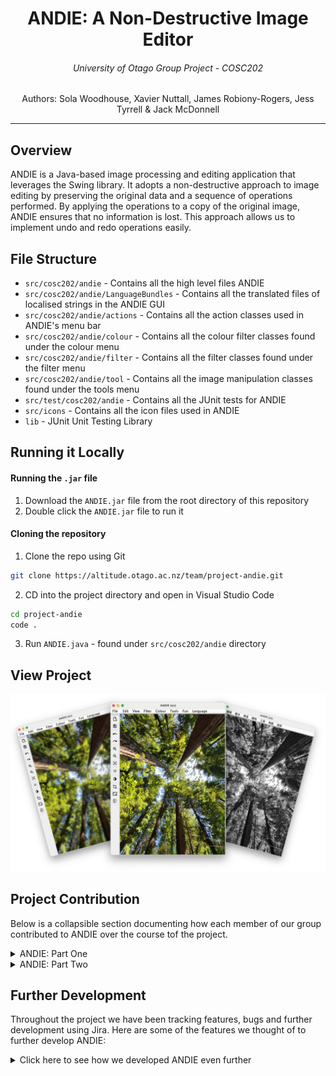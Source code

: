 <p align="center">
    <h1 align="center"> ANDIE: A Non-Destructive Image Editor </h1>
    <h6 align="center"> University of Otago Group Project - COSC202</h6>

  <p align="center">
   Authors: Sola Woodhouse, Xavier Nuttall, James Robiony-Rogers, Jess Tyrrell & Jack McDonnell
  </p>
</p>

---

## Overview 
ANDIE is a Java-based image processing and editing application that leverages the Swing library. It adopts a non-destructive approach to image editing by preserving the original data and a sequence of operations performed. By applying the operations to a copy of the original image, ANDIE ensures that no information is lost. This approach allows us to implement undo and redo operations easily.

## File Structure 
- `src/cosc202/andie` - Contains all the high level files ANDIE
- `src/cosc202/andie/LanguageBundles` - Contains all the translated files of localised strings in the ANDIE GUI 
- `src/cosc202/andie/actions` - Contains all the action classes used in ANDIE's menu bar
- `src/cosc202/andie/colour` - Contains all the colour filter classes found under the colour menu
- `src/cosc202/andie/filter` - Contains all the filter classes found under the filter menu
- `src/cosc202/andie/tool` - Contains all the image manipulation classes found under the tools menu
- `src/test/cosc202/andie` - Contains all the JUnit tests for ANDIE 
- `src/icons` - Contains all the icon files used in ANDIE
- `lib` - JUnit Unit Testing Library


## Running it Locally 

#### Running the `.jar` file 
1. Download the `ANDIE.jar` file from the root directory of this repository 
2. Double click the `ANDIE.jar` file to run it

#### Cloning the repository  

1. Clone the repo using Git
```sh
git clone https://altitude.otago.ac.nz/team/project-andie.git
```
2. CD into the project directory and open in Visual Studio Code
```sh
cd project-andie
code .
```
3. Run `ANDIE.java` - found under `src/cosc202/andie` directory

## View Project
![ANDIE Demo Images](readme-images/ANDIE-DemoPhotos-v2.png)

## Project Contribution 
Below is a collapsible section documenting how each member of our group contributed to ANDIE over the course tof the project.

<details>
    <summary>ANDIE: Part One</summary>

---
### Sharpen Filter 
- **Contributors:** Jess Tyrrell
- **Description:** The Sharpen filter is implemented as a convolution. The resulting effect is enhances the differences between adjacent pixels, making the image appear sharper.
- **Access:** Located under the `Filter` menu
- **Testing:**
- **Limitations:** Reduces the image size by the width of the kernel.

---
### Gaussian Blur Filter 
- **Contributors:** James Robiony-Rogers
- **Description:** The Gaussian blur filter is implemented as a convolution providing a reasonable approximation to the blurring caused by out-of-focus camera lenses and other natural blurring effects.
- **Access:** Located under the `Filter` menu
- **Testing:** I developed a JUnit test to test weather `apply()` method was returning an image. I was unable to test the private methods in the class as they were not accessible.
- **Limitations:** Reduces the image size by the width of the kernel.

---
### Median Filter  
- **Contributors:** Sola Woodhouse
- **Description:** The median filter takes all of the pixel values in a local neighborhood and sorts them. The new pixel value is then the middle value (the median) from the sorted list.
- **Access:** Located under the `Filter` menu
- **Testing:** A 2x2 image was used to check the median filter was selecting the correct median values in the even median case. These values were read using `PixelPeek` testing if all the pixels were the same colour. A variety of image sizes were chosen to see if the filter was correctly looping over each pixel checking the expected array length vs observed length. Then a 3x3 image was used checking the middle pixels colours using `PixelPeek`.
- **Limitations:** Compared with other filters Median Filter runs quite slow.

---
### Brightness & Contrast Adjustment   
- **Contributors:** Jack McDonnell
- **Description:** The Brightness & Contrast adjustment, as the names suggests, adjusts the brightness and contrast of the image. 
- **Access:** Located under the `Color` menu
- **Testing:** 
- **Limitations:** 

---

### Resize
- **Contributors:** Xavier Nuttall
- **Description:** The Resize operation takes the image and scales it by a user chosen amount.
- **Access:** Located under `Tools` menu
- **Testing:** Scaled image checking width and height of image after the scaling operations
- **Limitations:** BufferedImage only supports images with an area less than javas max int, so theres a limit to how big you can scale.
  
---

### Rotate
- **Contributors:** Xavier Nuttall
- **Description:** The Rotate operation rotates by swaps pixels according to an offset matrix operation, according to an angle chosen by the user.
- **Access:** Located under `Tools` menu
- **Testing:** The `PixelPeek` tool was used to check if the pixel rgba's were correct after performing a rotation. For the NxN image case a 2x2 image was used checking the colour at each pixel location before and after the rotation. When testing the offset was correct for NxM images a 2x3 and 3x2 image was used.
- **Limitations:** Only supports rotation in multiples of 90°
  
---
### Image Flip
- **Contributors:** Sola Woodhouse
- **Description:** The Image flip operation takes the pixels in an image and swap them over to flip an image in a direction chosen by the user
- **Access:** Located under the `Tools` menu
- **Testing:** `PixelPeek` was used checking the expected desination of a pixel after having been flipped. A variety of images were used to ensure the flip was occuring correctly.
- **Limitations:** 

--- 
### Multilingual Support   
- **Contributors:** Sola Woodhouse, James Robiony-Rogers
- **Description:** ANDIE now has multilingual support! This feature was implemented using Language Resource Bundles allowing us to easily add new languages to ANDIE. In order to translate into the non English languages, we used a mix of Google Translate and ChatGPT.
- **Supported Languages:** English, Spanish, German, Portuguese, Italian & Chinese
- **Access:** Located under the `Language` menu
- **Testing:** Review and testing of the feature branch was done by members of the group. 
- **Limitations:** No one in the group speaks any of the non English languages in order to verify the accuracy of the translations.

---
### Exception Handling & Error Avoidance/Prevention *(Usability Edge Cases)*
- **Contributors:** Jack McDonnell, James Robiony-Rogers, Xavier Nuttall, Sola Woodhouse, Jess Tyrrell
- **Description:** Exceptions are now handled in ANDIE. This is done using the `ExceptionHandler` class. This class is used to catch any exceptions that occur during the execution of ANDIE and display a message to the user using the JOptionPanel. We have also gone through ANDIE and added error avoidance/prevention to avoid any exceptions being thrown in the first place. This includes checking for null values, invalid inputs & testing edge cases.
- **Testing:** One example of how we have been testing error avoidance and exception handling was during development of Multilingual Support.  Running ANDIE with a primary language that is not en_NZ would throw an exception breaking ANDIE. This was fixed by catching the exception and setting the default language back to en_NZ.

---

</br></br>

</details>


<details>
    <summary>ANDIE: Part Two</summary>

---
### Macros for record and replay
- **Contributors:** Jess Tyrrell, Xavier Nuttall
- **Description:** The `Record` option under `Edit` menu allows the user the record a series of operations, and export them in a .ops file. The `Import` option under the  `File` menu then allows the user to import the ops file to apply the same operations again. 
- **Access:** Located under the `Edit` menu (for recording) and the `File` menu (for importing .ops)
- **Testing:** A variety of macros were recorded then imported, an inspection of the ops stack was performed to see if the import/recording was successful.
- **Limitations:** 
---

### Image Export
- **Contributors:** Jess Tyrrell, Xavier Nuttall
- **Description:** The `Export` option under the `File` menu allows the user to pick a new filename and filetype when saving the current edited image.
- **Access:** Located under the `File` menu
- **Testing:** Reviewers tested the feature by exporting images in a variety of file types and checking the exported images had the applied operations.
- **Limitations:** 
---
### ToolBar 
- **Contributors:** James Robiony-Rogers
- **Description:**  ANDIE now has a repositionable toolbar for common operations. You can drag the toolbar to any side of the window as well as pop it out of the window entirely. Simply drag it using the double lines at the top of the toolbar.
- **Access:** Located on the left side of the ANDIE window
- **Testing:** Below are the test cases used to test the toolbar:
  - ***Repositioning:*** Drag the toolbar using the double lines at the top.
  - ***Disabled Buttons:*** Exit out the open image window and try using the buttons
  - ***Enabled Buttons:*** Open an image and try using some of the common operations
- **Limitations:** Dragging the toolbar into a separate window and then opening another application will result in the toolbar window persisting on top of the other application. This is because the toolbar window is set to always be on top of other windows. This is a limitation of the Swing library.
---
### Crop to selection
- **Contributors:** Jack McDonnell, Jess Tyrrell
- **Description:**  Implement image cropping based on a selected region in the image.
- **Access:** Located under the `Tool` menu and on the toolbar.
- **Testing:** Testing was done by printing the corner locations of the selected area to ensure that the crop was selecting the correct area of the image. It was then tested on various features including the zoom functions as well as resize to ensure crop worked on images that were no longer the size of the original image.
- **Limitations:** 
---
### Extended Filters 
- **Contributors:** Xavier Nuttall, James Robiony-Rogers
- **Description:** Convolution filters such as the Gaussian Blur and Mean Blur filters now extend their filtering all the way to the edge of the image rather than stopping at the edge of the kernel.
- **Access:** Access to this has been implemented into all the filters using a convolution, thus they can be found under the `Filter` menu.
- **Testing:** Testing started by ensuring the size of the visible image wasn't altered when applying these filters (the original convolution removed the edges). Following this, a visual subjective inspection was required around the edges as what should happen at the edges isn't a concretely defined equation. Reviewers used the filters on a variety of images to ensure the filters were working correctly.
- **Limitations:** The convolutions will take ~5-10% longer based on kernel size.

---
### Filters with negative results
- **Contributors:** Xavier Nuttall
- **Description:** The filter implementation has been updated to allow applying an offset to account for both positive and negative numbers in the result of a convolution. This allows for filters such as the Emboss and Edge Detection filters to be implemented.
- **Access:** Located under the `Filter` menu.
- **Testing:** Each part of the 3 step process of applying a negative filter was tested individually first. 
  - First the kernel separation was tested, seeing if the filter would correctly create 2 kernels from a single input kernel. 
  - Then applying these 2 convolutions were tested by `PixelPeek`ing the output. 
  - Finally for the recentering equation and composition of the 2 images. This was done by comparing the negative, and the positive images with the output composition with `PixelPeek`.
- **Limitations:** N/A

---
### Emboss and edge detection filters
- **Contributors:** Xavier Nuttall
- **Description:** ANDIE now has the ability to apply the emboss and edge detection filters to an image.
- **Access:** Located under the `Filter` menu.
- **Testing:** This feature was tested using a checkerboard image and the resulting lines were analysed, to ensure the filter was correctly detecting edges and embossing in the direction described.
- **Limitations:** 

---
### Keyboard shortcuts
- **Contributors:** James Robiony-Rogers
- **Description:** ANDIE now has keyboard shortcuts for commonly used operations. These shortcuts are listed in the menu bar next to the operation they are associated with. Keyboard shortcuts are available on Windows, MacOS and Linux with their respective key combinations.
- **Access:** The keyboard shortcut for each operation can be found next to the operation in the menu bar.
- **Testing:** Reviewers were asked to test the keyboard shortcuts on their respective operating systems.
- **Limitations:** We have purposefully not allocated keyboard shortcuts to some less common operations. This is to avoid the user accidentally triggering an operation they did not intend to.

---
### Mouse Selection of Rectangular regions
- **Contributors:** Sola Woodhouse, Xavier Nuttal
- **Description:** This feature (`ClickListener`) allows for other features such as draw shape and crop to be used in a more user friendly way.
- **Testing:** Tested using a `Selection` which printed the corner positions every time it was called, this was to ensure the mouse selection wasn't passing points outside of the image area. When testing this selection was still correct after `Zoom In` and `Zoom Out` an AutoHotKey script was used to perform consistent repeatable movements, these observations were compared against the expected results. Then further tested by applying it with the draw function.
- **Limitations:** N/A

---
### Drawing Shapes
- **Contributors:** Sola Woodhouse
- **Description:** Users are now able to draw rectangles, ovals, and lines in ANDIE with their mouse, and can choose whether the shape is filled or not and the thickness of their line.
- **Access:** Located under the `Tools` menu.
- **Testing:** Tested by using `PixelPeek` and `ClickListener` to check the colour of the correct pixels are changed.
- **Limitations:** 

---
</details>

## Further Development  
Throughout the project we have been tracking features, bugs and further development using Jira. Here are some of the features we thought of to further develop ANDIE:

<details>
  <summary>Click here to see how we developed ANDIE even further</summary>


### Roll  
- **Contributors:** Jess Tyrrell
- **Description:** This feature will open the user's default browser and take them to a fun link. It support use on mac, 
windows and linux.
- **Access:** Located under the `Tools` menu
- **Testing:** Attempted to click the roll button on all operating systems. 
- **Limitations:** N/A
---
### Auto resize of window on opening of file
- **Contributors:** Jess Tyrrell, Jack McDonnell
- **Description:** This feature automatically resizes the ANDIE window to perfectly contain the image and all other components (pack). To allow for this, the opened image is also scaled/zoomed to a reasonable size. There is a minimum height and width of 300 pixels and maximum height and width determined by the users screen size. If both the height and width of the image is less than the minimum then the image is zoomed by 150% until either the minimum width or height is exceeded. If either the original image's height or width exceeds the maximum then the image is scaled by 1/1.5 (zoom of 66.7%) until both are less than their respective maximums. 
- **Access:** Occurs automatically when a file is opened 
- **Testing:** Tested on a variety of images of different sizes and aspect ratios.
- **Limitations:** 
--- 

### Live Filter Previewing 
- **Contributors:** Jess Tyrrell
- **Description:** ANDIE now allows the user to preview filters before applying them to the image.
- **Access:** Access to this feature is enabled when the user selects a filter they want to apply and adjusts the settings for that filter. The preview will update as the user adjusts the settings.
- **Testing:** Reviewers tested the feature using a variety of images and filters to make sure it was working correctly.
- **Limitations:** Previewing filters on large images can be slow.
---

### Revert to original
- **Contributors:** Jess Tyrrell
- **Description:** `Revert` option allows the user to revert an edited image back to the original
- **Access:** Access to this feature is under the `Edit` menu
- **Testing:** Reviewers tested the feature using a variety of images, filters  and sequences of undoing and reverting to make sure it was working correctly.
- **Limitations:** Recording or Saving a function containing `Revert` saves the operations before `Revert` this leads to slow import an open times.
---

### Icons For All Operations 
- **Contributors:** James Robiony-Rogers
- **Description:** ANDIE now has icons for all operations. These icons are displayed through out the application in the menu bar, toolbar and in the operations window.
- **Testing:** During development we tested the icons on Windows, MacOS, Linux and through an exported `.jar` file to ensure they were all displaying correctly.
---
### Colour chooser 
- **Contributors:** Sola Woodhouse, Xavier Nuttall
- **Description:** The **colour chooser** creates an interface to select a new colour and returns the colour when selected, or returns the previous colour when cancelled or exited.
- **Access:** Access to this feature is enables when the user selects Draw and Choose a new colour
- **Testing:** The resulting colour was tested following the user clicking the select button and cancel button, then the **Colour Chooser** was reopened to make sure the previous colour was still selected. Reviewers then tested the features by drawing with different colours.
- **Limitations:** 

---
### Alpha Mask
- **Contributors:** Xavier Nuttall
- **Description:** The **Alpha Mask** option under the `Colour` menu allows the user to pick an image to use as an alpha mask, that will them be applied to the main image.
- **Access:** Located under the `Colour` menu.
- **Testing:** Used `PixelPeek` to check the correct alpha values were bing applied. The `PixelPeek` was first used on the mask then the applied image. When testing if the mask was being scaled correctly the mask was returned instead of the main image.
- **Limitations:** When saving operations to file, a copy of the pixel values as an argb array is used because BufferedImages aren't serializable. This leads to large ops files. An alternative is to create a relative link to the mask file and throw errors if/when they're not present.
---
### Invert
- **Contributors:** Xavier Nuttall
- **Description:**  Inverts the colour of the image, taking 255 - R/G/B for each pixel.
- **Access:** The `Invert` option under the `Colour` menu.
- **Testing:** `PixelPeek` was used to check the RGBA colour of the pixel before and after inversion, the colour of each pixel was 255 - R/G/B and alpha was untouched.
- **Limitations:** N/A.

---
### Fast Undo/Redo
- **Contributors:** Xavier Nuttall
- **Description:**  Speeds up undo/redo by remembering the previous image states. The cost of recreating the image from `Operations` is amortised over 3 undos. Redo is instant for the first 3 operations then it continues on the usual application.
- **Access:** The `Undo`/`Redo` option under the `Edit` menu.
- **Testing:** Performing random operations with redo/undo mixed in before and after the change, then seeing if the result between implementations was the same at each step.
- **Limitations:** Increased memory usage as `ANDIE` has to remember previous image states not just the operations performed.


</details>



